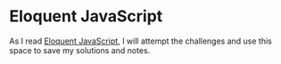 # Eloquent JavaScript

As I read [Eloquent JavaScript](https://eloquentjavascript.net/index.html), I will attempt the challenges and use this space to save my solutions and notes.
